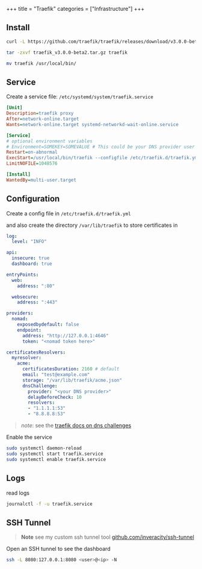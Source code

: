 +++
title = "Traefik"
categories = ["Infrastructure"]
+++

## Install

```sh
curl -L https://github.com/traefik/traefik/releases/download/v3.0.0-beta2/traefik_v3.0.0-beta2_linux_amd64.tar.gz -o traefik_v3.0.0-beta2.tar.gz

tar -zxvf traefik_v3.0.0-beta2.tar.gz traefik

mv traefik /usr/local/bin/
```

## Service

Create a service file: `/etc/systemd/system/traefik.service`

```ini
[Unit]
Description=traefik proxy
After=network-online.target
Wants=network-online.target systemd-networkd-wait-online.service

[Service]
# optional environment variables
# Environment=SOMEKEY=SOMEVALUE # This could be your DNS provider user and api key for DNS challenges
Restart=on-abnormal
ExecStart=/usr/local/bin/traefik --configfile /etc/traefik.d/traefik.yml
LimitNOFILE=1048576

[Install]
WantedBy=multi-user.target
```

## Configuration

Create a config file in `/etc/traefik.d/traefik.yml`

and also create the directory `/var/lib/traefik` to store certificates in

```yaml
log:
  level: "INFO"

api:
  insecure: true
  dashboard: true

entryPoints:
  web:
    address: ":80"

  websecure:
    address: ":443"

providers:
  nomad:
    exposedbydefault: false
    endpoint:
      address: "http://127.0.0.1:4646"
      token: "<nomad token here>"

certificatesResolvers:
  myresolver:
    acme:
      certificatesDuration: 2160 # default
      email: "test@example.com"
      storage: "/var/lib/traefik/acme.json"
      dnsChallenge:
        provider: "<your DNS provider>"
        delayBeforeCheck: 10
        resolvers:
        - "1.1.1.1:53"
        - "8.8.8.8:53"
```

> *note*: see the [traefik docs on dns challenges](https://doc.traefik.io/traefik/https/acme/#dnschallenge)

Enable the service

```sh
sudo systemctl daemon-reload
sudo systemctl start traefik.service
sudo systemctl enable traefik.service
```

## Logs

read logs

```sh
journalctl -f -u traefik.service
```

## SSH Tunnel

> **Note** see my custom ssh tunnel tool [github.com/inveracity/ssh-tunnel](https://github.com/inveracity/ssh-tunnel)

Open an SSH tunnel to see the dashboard

```sh
ssh -L 8080:127.0.0.1:8080 <user>@<ip> -N
```
